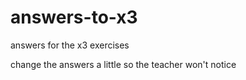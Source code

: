 # answers-to-x3
answers for the x3 exercises

change the answers a little so the teacher won't notice
